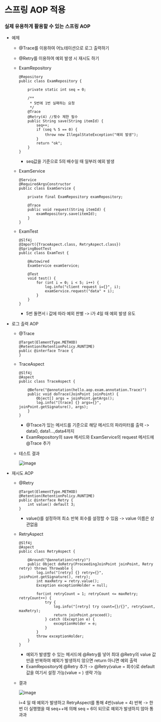 # 스프링 AOP 적용

### 실제 유용하게 활용할 수 있는 스프링 AOP

+ 예제
  + @Trace를 이용하여 어노테이션으로 로그 출력하기
  + @Retry를 이용하여 예외 발생 시 재시도 하기
 
  + ExamRepository

        @Repository
        public class ExamRepository {
        
            private static int seq = 0;
        
            /**
             * 5번에 1번 실패하는 요청
             */
            @Trace
            @Retry(4) //횟수 제한 필수
            public String save(String itemId) {
                seq++;
                if (seq % 5 == 0) {
                    throw new IllegalStateException("예외 발생");
                }
                return "ok";
            }
        }

    + seq값을 기준으로 5의 배수일 때 일부러 예외 발생

  + ExamService

        @Service
        @RequiredArgsConstructor
        public class ExamService {
        
            private final ExamRepository examRepository;
        
            @Trace
            public void request(String itemId) {
                examRepository.save(itemId);
            }
        }

  + ExamTest

        @Slf4j
        @Import({TraceAspect.class, RetryAspect.class})
        @SpringBootTest
        public class ExamTest {
        
            @Autowired
            ExamService examService;
        
            @Test
            void test() {
                for (int i = 0; i < 5; i++) {
                    log.info("client request i={}", i);
                    examService.request("data" + i);
                }
            }
        }

    + 5번 돌면서 i 값에 따라 예외 판별 -> i가 4일 때 예외 발생 유도

+ 로그 출력 AOP

  + @Trace

        @Target(ElementType.METHOD)
        @Retention(RetentionPolicy.RUNTIME)
        public @interface Trace {
        }

  + TraceAspect

        @Slf4j
        @Aspect
        public class TraceAspect {
        
            @Before("@annotation(hello.aop.exam.annotation.Trace)")
            public void doTrace(JoinPoint joinPoint) {
                Object[] args = joinPoint.getArgs();
                log.info("[trace] {} args={}", joinPoint.getSignature(), args);
            }
        }

    + @Trace가 있는 메서드를 기준으로 해당 메서드의 파라미터를 출력 -> data0, data1...,data4까지
    + ExamRepository의 save 메서드와 ExamService의 request 메서드에 @Trace 추가

  + 테스트 결과

    ![image](https://github.com/ManchanTime/study/assets/127479677/0c4a9505-9d4c-4bbc-b16d-8aa6ce378fb3)

+ 재시도 AOP

  + @Retry

        @Target(ElementType.METHOD)
        @Retention(RetentionPolicy.RUNTIME)
        public @interface Retry {
            int value() default 3;
        }

    + value()를 설정하여 최소 반복 회수를 설정할 수 있음 -> value 이름은 상관없음
   
  + RetryAspect

        @Slf4j
        @Aspect
        public class RetryAspect {
        
            @Around("@annotation(retry)")
            public Object doRetry(ProceedingJoinPoint joinPoint, Retry retry) throws Throwable {
                log.info("[retry] {} retry={}", joinPoint.getSignature(), retry);
                int maxRetry = retry.value();
                Exception exceptionHolder = null;
        
                for(int retryCount = 1; retryCount <= maxRetry; retryCount++) {
                    try {
                        log.info("[retry] try count={}/{}", retryCount, maxRetry);
                        return joinPoint.proceed();
                    } catch (Exception e) {
                        exceptionHolder = e;
                    }
                }
                throw exceptionHolder;
            }
        }

    + 예외가 발생할 수 있는 메서드에 @Retry를 넣어 최대 @Retry의 value 값만큼 반복하여 예외가 발생하지 않으면 return 아니면 예외 출력
    + ExamRepository에 @Retry 추가 -> @Retry(value = 회수)로 default 값을 여기서 설정 가능(value = ) 생략 가능
   
  + 결과

    ![image](https://github.com/ManchanTime/study/assets/127479677/6eadaaaa-85e5-479f-9c71-760bb98ac0f7)

    i=4 일 때 예외가 발생하고 RetryAspect를 통해 4번(value = 4) 반복 -> 한번 더 실행했을 때 seq++에 의해 seq = 6이 되므로 예외가 발생하지 않아 통과과
